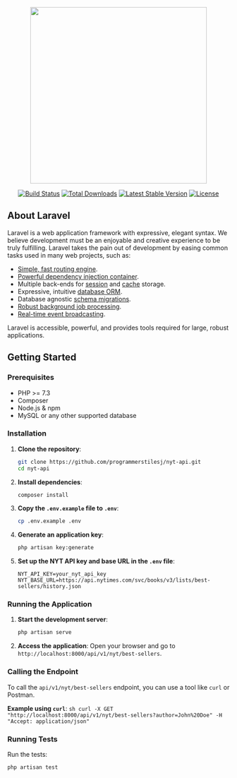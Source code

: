 <p align="center"><a href="https://laravel.com" target="_blank"><img src="https://raw.githubusercontent.com/laravel/art/master/logo-lockup/5%20SVG/2%20CMYK/1%20Full%20Color/laravel-logolockup-cmyk-red.svg" width="400"></a></p>

<p align="center">
<a href="https://travis-ci.org/laravel/framework"><img src="https://travis-ci.org/laravel/framework.svg" alt="Build Status"></a>
<a href="https://packagist.org/packages/laravel/framework"><img src="https://img.shields.io/packagist/dt/laravel/framework" alt="Total Downloads"></a>
<a href="https://packagist.org/packages/laravel/framework"><img src="https://img.shields.io/packagist/v/laravel/framework" alt="Latest Stable Version"></a>
<a href="https://packagist.org/packages/laravel/framework"><img src="https://img.shields.io/packagist/l/laravel/framework" alt="License"></a>
</p>

## About Laravel

Laravel is a web application framework with expressive, elegant syntax. We believe development must be an enjoyable and creative experience to be truly fulfilling. Laravel takes the pain out of development by easing common tasks used in many web projects, such as:

- [Simple, fast routing engine](https://laravel.com/docs/routing).
- [Powerful dependency injection container](https://laravel.com/docs/container).
- Multiple back-ends for [session](https://laravel.com/docs/session) and [cache](https://laravel.com/docs/cache) storage.
- Expressive, intuitive [database ORM](https://laravel.com/docs/eloquent).
- Database agnostic [schema migrations](https://laravel.com/docs/migrations).
- [Robust background job processing](https://laravel.com/docs/queues).
- [Real-time event broadcasting](https://laravel.com/docs/broadcasting).

Laravel is accessible, powerful, and provides tools required for large, robust applications.

## Getting Started

### Prerequisites

- PHP \>= 7.3
- Composer
- Node.js & npm
- MySQL or any other supported database

### Installation

1. **Clone the repository**:
    ```sh
    git clone https://github.com/programmerstilesj/nyt-api.git
    cd nyt-api
    ```

2. **Install dependencies**:
    ```sh
    composer install
    ```

3. **Copy the `.env.example` file to `.env`**:
    ```sh
    cp .env.example .env
    ```

4. **Generate an application key**:
    ```sh
    php artisan key:generate
    ```

5. **Set up the NYT API key and base URL in the `.env` file**:
    ```env
    NYT_API_KEY=your_nyt_api_key
    NYT_BASE_URL=https://api.nytimes.com/svc/books/v3/lists/best-sellers/history.json
    ```

### Running the Application

1. **Start the development server**:
    ```sh
    php artisan serve
    ```

2. **Access the application**:
   Open your browser and go to `http://localhost:8000/api/v1/nyt/best-sellers`.

### Calling the Endpoint

To call the `api/v1/nyt/best-sellers` endpoint, you can use a tool like `curl` or Postman. 

**Example using `curl`**:
    ```sh
    curl -X GET "http://localhost:8000/api/v1/nyt/best-sellers?author=John%20Doe" -H "Accept: application/json"
    ```


### Running Tests
Run the tests:
```sh
php artisan test
```
